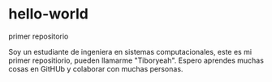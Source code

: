 # hello-world
primer repositorio

  Soy un estudiante de ingeniera en sistemas computacionales, este es mi primer repositiorio, pueden llamarme "Tiboryeah". Espero aprendes muchas cosas en GitHUb y colaborar con muchas personas.
